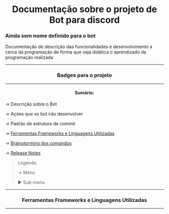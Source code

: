 <div align="center"> 

# Documentação sobre o projeto de Bot para discord 

</div>

### Ainda sem nome definido para o bot 
   
   Documentação de descrição das funcionalidades e desenvolvimento a cerca da programação de forma que seja didática o aprendizado da programação realizada
 
 ***  
 
 <div align="center">
   
   ### Badges para o projeto
   
   </div>
   
   
  ***
   <div align="center">
   
   #### Sumário:

</div>
   
   → Descrição sobre o Bot
   
   → Ações que os bot irão desenvolver
   
   → Padrão de estrutura de commit
   
   → [Ferramentas Frameworks e Linguagens Utilizadas](#Ferramentas-Frameworks-e-Linguagens-Utilizadas)
   
   → [Brainstorming dos comandos](https://github.com/luccasmcarvalho/Bot_Discord_JS/blob/main/Brainstorming.md)
   
   → [Release Notes](https://github.com/luccasmcarvalho/Bot_Discord_JS/#)
   

 
  > Legenda:
  >
  > → Menu
  >
  > ► Sub-menu
  
***
<div align= "center">

### Ferramentas Frameworks e Linguagens Utilizadas 


</div>
 
***
